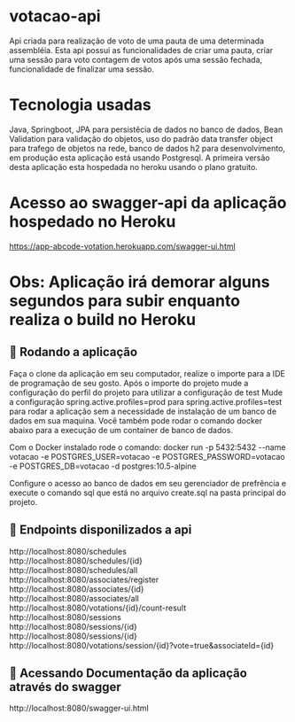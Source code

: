 # votacao-api

Api criada para realização de voto de uma pauta de uma determinada assembléia.
Esta api possui as funcionalidades de criar uma pauta, criar uma sessão para voto
contagem de votos após uma sessão fechada, funcionalidade de finalizar uma sessão.

# Tecnologia usadas
Java, Springboot, JPA para persistêcia de dados no banco de dados, Bean Validation 
para validação do objetos, uso do padrão data transfer object para trafego de objetos
na rede, banco de dados h2 para desenvolvimento, em produção esta aplicação está usando
Postgresql. A primeira versão desta aplicação esta hospedada no heroku usando o plano gratuito.

# Acesso ao swagger-api da aplicação hospedado no Heroku

https://app-abcode-votation.herokuapp.com/swagger-ui.html

# Obs: Aplicação irá demorar alguns segundos para subir enquanto realiza o build no Heroku

## 🚀 Rodando a aplicação

Faça o clone da aplicação em seu computador, realize o importe para a IDE de programação de seu gosto.
Após o importe do projeto mude a configuração do perfil do projeto para utilizar a configuração de test
Mude a configuração spring.active.profiles=prod para spring.active.profiles=test para rodar a aplicação
sem a necessidade de instalação de um banco de dados em sua maquina. Você também pode rodar o comando 
docker abaixo para a execução de um container de banco de dados.

Com o Docker instalado rode o comando: docker run -p 5432:5432 --name votacao -e POSTGRES_USER=votacao -e POSTGRES_PASSWORD=votacao -e POSTGRES_DB=votacao -d postgres:10.5-alpine

Configure o acesso ao banco de dados em seu gerenciador de prefrência e execute o comando sql que está no arquivo create.sql na pasta principal do projeto.

## 🚀 Endpoints disponilizados a api
 http://localhost:8080/schedules <br/>
 http://localhost:8080/schedules/{id} <br/>
 http://localhost:8080/schedules/all <br/>
 http://localhost:8080/associates/register <br/>
 http://localhost:8080/associates/{id} <br/>
 http://localhost:8080/associates/all <br/>
 http://localhost:8080/votations/{id}/count-result <br/>
 http://localhost:8080/sessions <br/>
 http://localhost:8080/sessions/{id} <br/>
 http://localhost:8080/sessions/{id} <br/>
 http://localhost:8080/votations/session/{id}?vote=true&associateId={id} <br/>
  
## 🚀 Acessando Documentação da aplicação através do swagger
http://localhost:8080/swagger-ui.html


